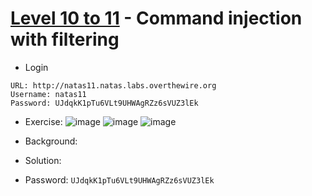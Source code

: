 # [Level 10 to 11](https://overthewire.org/wargames/natas/natas11.html) - Command injection with filtering

- Login
```
URL: http://natas11.natas.labs.overthewire.org
Username: natas11
Password: UJdqkK1pTu6VLt9UHWAgRZz6sVUZ3lEk
```
- Exercise:
![image](https://github.com/user-attachments/assets/8da7b4bd-60aa-4e93-b26f-d3f22abb3025)
![image](https://github.com/user-attachments/assets/7c223439-5835-4c91-8017-020bd66edae4)
![image](https://github.com/user-attachments/assets/f7293283-27d3-4400-900d-8c4667e21c8b)

- Background:
- Solution:
- Password: `UJdqkK1pTu6VLt9UHWAgRZz6sVUZ3lEk`
